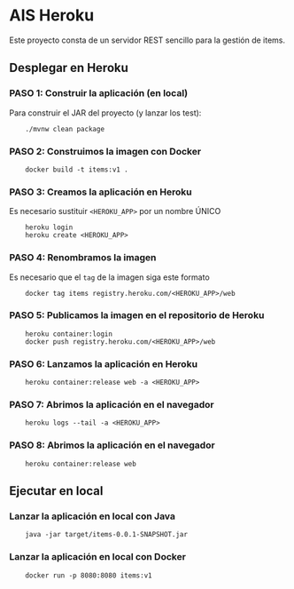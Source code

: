 # AIS  Heroku

Este proyecto consta de un servidor REST sencillo para la gestión de items.

## Desplegar en Heroku

###  PASO 1: Construir la aplicación (en local)

Para construir el JAR del proyecto (y lanzar los test):

```
    ./mvnw clean package
```

###  PASO 2: Construimos la imagen con Docker

```
    docker build -t items:v1 .
```

###  PASO 3: Creamos la aplicación en Heroku

Es necesario sustituir `<HEROKU_APP>` por un nombre ÚNICO 

```
    heroku login
    heroku create <HEROKU_APP>
```

###  PASO 4: Renombramos la imagen

Es necesario que el `tag` de la imagen siga este formato

```
    docker tag items registry.heroku.com/<HEROKU_APP>/web
```

###  PASO 5: Publicamos la imagen en el repositorio de Heroku

```
    heroku container:login
    docker push registry.heroku.com/<HEROKU_APP>/web
```

###  PASO 6: Lanzamos la aplicación en Heroku

```
    heroku container:release web -a <HEROKU_APP>
```

###  PASO 7: Abrimos la aplicación en el navegador

```
    heroku logs --tail -a <HEROKU_APP>
```

###  PASO 8: Abrimos la aplicación en el navegador

```
    heroku container:release web
```

## Ejecutar en local


### Lanzar la aplicación en local con Java


```
    java -jar target/items-0.0.1-SNAPSHOT.jar 
```

### Lanzar la aplicación en local con Docker


```
    docker run -p 8080:8080 items:v1
```

